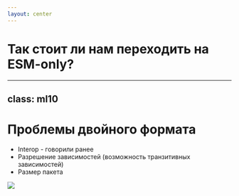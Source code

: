 ```yaml
---
layout: center
---
```


<div transition transition-500 flex="~ items-center justify-center">
   <h1>Так стоит ли нам переходить на ESM-only?</h1>
</div>

---
class: ml10
---

<h1>Проблемы двойного формата</h1>

<v-clicks at="1" class="[&>li]:mb-5" mt15>

- Interop - <span opacity-50>говорили ранее</span>
- Разрешение зависимостей (возможность транзитивных зависимостей)
- Размер пакета
</v-clicks>

<img v-click="4" src="/hard.png" transition transition-500 ease-in-out
  object-contain w-60 absolute bottom-20 right-40 />

<!--  CJS и ESM работают по разным правилам
Автоматические преобразования (default экспорты, require → import) ведут к тонким багам и потере производительности

Сборщики вынуждены поддерживать два дерева зависимостей это является следствием транзитивных зависимостей 
что еще хуже с этом ключе так это то что одна библиотека в ESM и CJS форматах одновременно отсюда получаем разное поведение в dev и prod

Библиотеки включают оба формата в npm - ну просто увеличение размера node_modules и раздутый пакет  -->